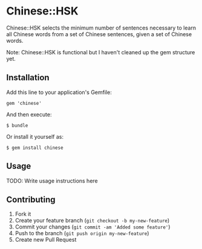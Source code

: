 # Chinese::HSK

Chinese::HSK selects the minimum number of sentences necessary to learn all Chinese words
from a set of Chinese sentences, given a set of Chinese words.

Note: Chinese::HSK is functional but I haven't cleaned up the gem structure yet.

## Installation

Add this line to your application's Gemfile:

    gem 'chinese'

And then execute:

    $ bundle

Or install it yourself as:

    $ gem install chinese

## Usage

TODO: Write usage instructions here

## Contributing

1. Fork it
2. Create your feature branch (`git checkout -b my-new-feature`)
3. Commit your changes (`git commit -am 'Added some feature'`)
4. Push to the branch (`git push origin my-new-feature`)
5. Create new Pull Request
